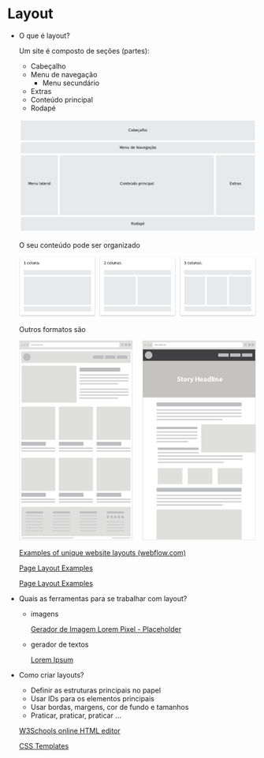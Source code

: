 # Layout

- O que é layout?
    
    Um site é composto de seções (partes):
    
    - Cabeçalho
    - Menu de navegação
        - Menu secundário
    - Extras
    - Conteúdo principal
    - Rodapé
    
    ![Untitled](Layout%20b0088e90349d4c2f9c2aece926994b3c/Untitled.png)
    
    O seu conteúdo pode ser organizado
    
    ![Untitled](Layout%20b0088e90349d4c2f9c2aece926994b3c/Untitled%201.png)
    
    Outros formatos são
    
    ![[Examples of unique website layouts (webflow.com)](https://webflow.com/blog/examples-of-unique-website-layouts)](Layout%20b0088e90349d4c2f9c2aece926994b3c/Untitled%202.png)
    
    [Examples of unique website layouts (webflow.com)](https://webflow.com/blog/examples-of-unique-website-layouts)
    
    [Page Layout Examples](https://gridbyexample.com/examples/page-layout/)
    
    [Page Layout Examples](https://gridbyexample.com/examples/page-layout/)
    
- Quais as ferramentas para se trabalhar com layout?
    - imagens
        
        [Gerador de Imagem Lorem Pixel - Placeholder](https://www.4devs.com.br/gerador_de_imagem_lorem_pixel)
        
    - gerador de textos
        
        [Lorem Ipsum](https://br.lipsum.com/feed/html)
        
- Como criar layouts?
    - Definir as estruturas principais no papel
    - Usar IDs para os elementos principais
    - Usar bordas, margens, cor de fundo e tamanhos
    - Praticar, praticar, praticar …
    
    [W3Schools online HTML editor](https://www.w3schools.com/css/tryit.asp?filename=trycss_website_layout_blog)
    
    [CSS Templates](https://www.w3schools.com/css/css_templates.asp)